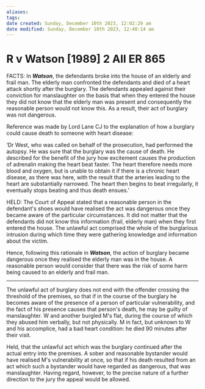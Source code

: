 ```yaml
---
aliases: 
tags: 
date created: Sunday, December 10th 2023, 12:02:29 am
date modified: Sunday, December 10th 2023, 12:40:14 am
---
```


# R v Watson [1989] 2 All ER 865

FACTS: In **_Watson_**, the defendants broke into the house of an elderly and frail man. The elderly man confronted the defendants and died of a heart attack shortly after the burglary. The defendants appealed against their conviction for manslaughter on the basis that when they entered the house they did not know that the elderly man was present and consequently the reasonable person would not know this. As a result, their act of burglary was not dangerous.

Reference was made by Lord Lane CJ to the explanation of how a burglary could cause death to someone with heart disease:

‘Dr West, who was called on behalf of the prosecution, had performed the autopsy. He was sure that the burglary was the cause of death. He described for the benefit of the jury how excitement causes the production of adrenalin making the heart beat faster. The heart therefore needs more blood and oxygen, but is unable to obtain it if there is a chronic heart disease, as there was here, with the result that the arteries leading to the heart are substantially narrowed. The heart then begins to beat irregularly, it eventually stops beating and thus death ensues.’

HELD: The Court of Appeal stated that a reasonable person in the defendant's shoes would have realised the act was dangerous once they became aware of the particular circumstances. It did not matter that the defendants did not know this information (frail, elderly man) when they first entered the house. The unlawful act comprised the whole of the burglarious intrusion during which time they were gathering knowledge and information about the victim.

Hence, following this rationale in **_Watson_**, the action of burglary became dangerous once they realised the elderly man was in the house. A reasonable person would consider that there was the risk of some harm being caused to an elderly and frail man.

---

The unlawful act of burglary does not end with the offender crossing the threshold of the premises, so that if in the course of the burglary he becomes aware of the presence of a person of particular vulnerability, and the fact of his presence causes that person's death, he may be guilty of manslaughter. W and another burgled M's flat, during the course of which they abused him verbally, but not physically. M in fact, but unknown to W and his accomplice, had a bad heart condition: he died 90 minutes after their visit.

Held, that the unlawful act which was the burglary continued after the actual entry into the premises. A sober and reasonable bystander would have realised M's vulnerability at once, so that if his death resulted from an act which such a bystander would have regarded as dangerous, that was manslaughter. Having regard, however, to the precise nature of a further direction to the jury the appeal would be allowed.
